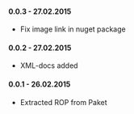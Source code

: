 #### 0.0.3 - 27.02.2015
* Fix image link in nuget package

#### 0.0.2 - 27.02.2015
* XML-docs added

#### 0.0.1 - 26.02.2015
* Extracted ROP from Paket
